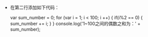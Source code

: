 - 在第二行添加如下代码：

    var sum_number = 0;
    for (var i = 1; i < 100; i ++)
    {
        if(i%2 == 0)
        {
            sum_number += i;
        }
    }
    console.log('1~100之间的偶数之和为：' + sum_number);